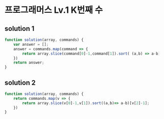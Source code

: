 # 프로그래머스 Lv.1 K번째 수

## solution 1 

```javascript
function solution(array, commands) {
    var answer = [];
    answer = commands.map(command => {
        return array.slice(command[0]-1,command[1]).sort( (a,b) => a-b)[command[2]-1];
    })
    return answer;
}
```

## solution 2

```javascript
function solution(array, commands) {
    return commands.map(v => {
        return array.slice(v[0]-1,v[1]).sort((a,b)=> a-b)[v[2]-1];
    })
}
```